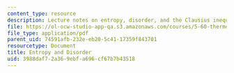 ```yaml
---
content_type: resource
description: Lecture notes on entropy, disorder, and the Clausius inequality.
file: https://ol-ocw-studio-app-qa.s3.amazonaws.com/courses/5-60-thermodynamics-kinetics-spring-2008/3988daf72a369ebfa696cf67b7b43518_5_60_lecture10.pdf
file_type: application/pdf
parent_uid: 74591afb-232e-eb20-5c41-17359f843701
resourcetype: Document
title: Entropy and Disorder
uid: 3988daf7-2a36-9ebf-a696-cf67b7b43518
---
```

